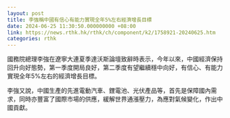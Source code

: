 ```yaml
---
layout: post
title: 李強稱中國有信心有能力實現全年5%左右經濟增長目標
date: 2024-06-25 11:30:50.000000000 +08:00
link: https://news.rthk.hk/rthk/ch/component/k2/1758921-20240625.htm
categories: rthk
---
```


國務院總理李強在遼寧大連夏季達沃斯論壇致辭時表示，今年以來，中國經濟保持回升向好態勢，第一季度開局良好，第二季度有望繼續穩中向好，有信心、有能力實現全年5%左右的經濟增長目標。

李強又說，中國生產的先進電動汽車、鋰電池、光伏產品等，首先是保障國內需求，同時亦豐富了國際市場的供應，緩解世界通漲壓力，為應對氣候變化，作出中國貢獻。

